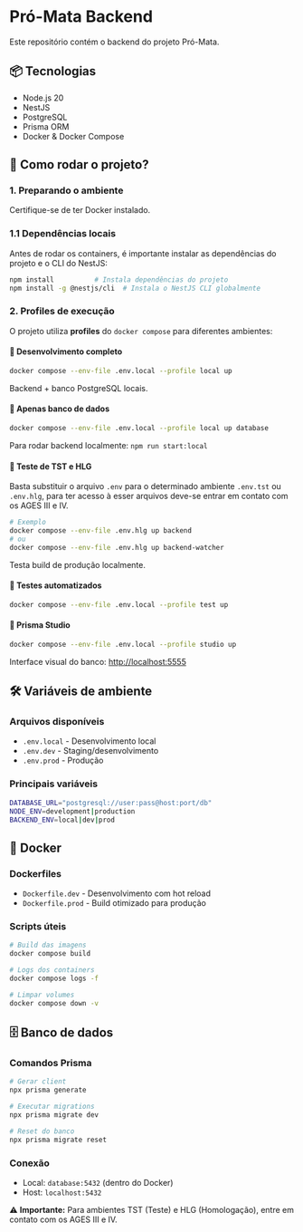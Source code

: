 # Pró-Mata Backend

Este repositório contém o backend do projeto Pró-Mata.

## 📦 Tecnologias

- Node.js 20
- NestJS
- PostgreSQL
- Prisma ORM
- Docker & Docker Compose

## 🚀 Como rodar o projeto?

### 1. Preparando o ambiente

Certifique-se de ter Docker instalado.

### 1.1 Dependências locais

Antes de rodar os containers, é importante instalar as dependências do projeto e o CLI do NestJS:

```bash
npm install          # Instala dependências do projeto
npm install -g @nestjs/cli  # Instala o NestJS CLI globalmente
```

### 2. Profiles de execução

O projeto utiliza **profiles** do `docker compose` para diferentes ambientes:

#### 🔹 Desenvolvimento completo

```bash
docker compose --env-file .env.local --profile local up
```

Backend + banco PostgreSQL locais.

#### 🔹 Apenas banco de dados

```bash
docker compose --env-file .env.local --profile local up database
```

Para rodar backend localmente: `npm run start:local`

#### 🔹 Teste de TST e HLG

Basta substituir o arquivo `.env` para o determinado ambiente `.env.tst` ou `.env.hlg`, 
para ter acesso à esser arquivos deve-se entrar em contato com os AGES III e IV.

```bash
# Exemplo
docker compose --env-file .env.hlg up backend
# ou
docker compose --env-file .env.hlg up backend-watcher
```

Testa build de produção localmente.

#### 🔹 Testes automatizados

```bash
docker compose --env-file .env.local --profile test up
```

#### 🔹 Prisma Studio

```bash
docker compose --env-file .env.local --profile studio up
```

Interface visual do banco: <http://localhost:5555>

## 🛠️ Variáveis de ambiente

### Arquivos disponíveis

- `.env.local` - Desenvolvimento local
- `.env.dev` - Staging/desenvolvimento
- `.env.prod` - Produção

### Principais variáveis

```bash
DATABASE_URL="postgresql://user:pass@host:port/db"
NODE_ENV=development|production
BACKEND_ENV=local|dev|prod
```

## 🐳 Docker

### Dockerfiles

- `Dockerfile.dev` - Desenvolvimento com hot reload
- `Dockerfile.prod` - Build otimizado para produção

### Scripts úteis

```bash
# Build das imagens
docker compose build

# Logs dos containers
docker compose logs -f

# Limpar volumes
docker compose down -v
```

## 🗄️ Banco de dados

### Comandos Prisma

```bash
# Gerar client
npx prisma generate

# Executar migrations
npx prisma migrate dev

# Reset do banco
npx prisma migrate reset
```

### Conexão

- Local: `database:5432` (dentro do Docker)
- Host: `localhost:5432`

⚠️ **Importante:** Para ambientes TST (Teste) e HLG (Homologação), entre em contato com os AGES III e IV.
